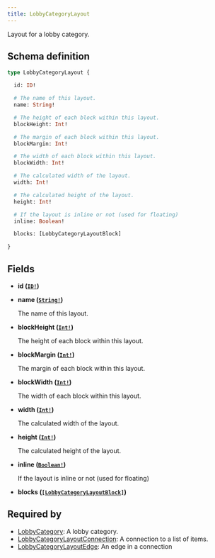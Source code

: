 ```yaml
---
title: LobbyCategoryLayout
---
```


Layout for a lobby category.

## Schema definition
```graphql
type LobbyCategoryLayout {

  id: ID!

  # The name of this layout.
  name: String!

  # The height of each block within this layout.
  blockHeight: Int!

  # The margin of each block within this layout.
  blockMargin: Int!

  # The width of each block within this layout.
  blockWidth: Int!

  # The calculated width of the layout.
  width: Int!

  # The calculated height of the layout.
  height: Int!

  # If the layout is inline or not (used for floating)
  inline: Boolean!

  blocks: [LobbyCategoryLayoutBlock]

}
```

## Fields

* **id ([`ID!`](graphql/schema/id.md))**


* **name ([`String!`](graphql/schema/string.md))**

  The name of this layout.

* **blockHeight ([`Int!`](graphql/schema/int.md))**

  The height of each block within this layout.

* **blockMargin ([`Int!`](graphql/schema/int.md))**

  The margin of each block within this layout.

* **blockWidth ([`Int!`](graphql/schema/int.md))**

  The width of each block within this layout.

* **width ([`Int!`](graphql/schema/int.md))**

  The calculated width of the layout.

* **height ([`Int!`](graphql/schema/int.md))**

  The calculated height of the layout.

* **inline ([`Boolean!`](graphql/schema/boolean.md))**

  If the layout is inline or not (used for floating)

* **blocks ([`[LobbyCategoryLayoutBlock]`](graphql/schema/lobbycategorylayoutblock.md))**



## Required by
* [LobbyCategory](graphql/schema/lobbycategory.md): A lobby category.
* [LobbyCategoryLayoutConnection](graphql/schema/lobbycategorylayoutconnection.md): A connection to a list of items.
* [LobbyCategoryLayoutEdge](graphql/schema/lobbycategorylayoutedge.md): An edge in a connection
